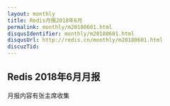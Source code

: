 ```yaml
---
layout: monthly
title: Redis月报2018年6月
permalink: monthly/m20180601.html
disqusIdentifier: monthly/m20180601.html
disqusUrl: http://redis.cn/monthly/m20180601.html
discuzTid: 
---
```



## Redis 2018年6月月报 ##

月报内容有张主席收集